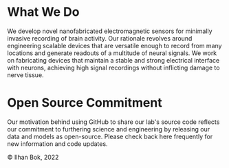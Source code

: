 
# What We Do

We develop novel nanofabricated electromagnetic sensors for minimally invasive recording of brain activity. Our rationale revolves around engineering scalable devices that are versatile enough to record from many locations and generate readouts of a multitude of neural signals. We work on fabricating devices that maintain a stable and strong electrical interface with neurons, achieving high signal recordings without inflicting damage to nerve tissue.

# Open Source Commitment

Our motivation behind using GitHub to share our lab's source code reflects our commitment to furthering science and engineering by releasing our data and models as open-source. Please check back here frequently for new information and code updates.

© Ilhan Bok, 2022

